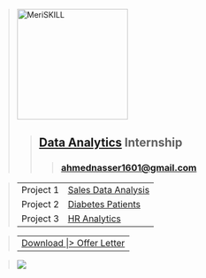 > <a href="https://www.meriskill.com"><img alt="MeriSKILL" height=200 src="https://github-production-user-asset-6210df.s3.amazonaws.com/60184582/269013393-8e3ddb47-1ede-4cd0-ada1-2a42ece3be46.gif"/></a>
>> ## **[Data Analytics](https://github.com/AhmedNasser1601/Data-Analytics) Internship**
>>> ### **[ahmednasser1601@gmail.com](mailto:ahmednasser1601@gmail.com)**

> <table><tr><td>Project 1</td><td><a href="Sales-Data-Analysis">Sales Data Analysis</a></td></tr><tr><td>Project 2</td><td><a href="Diabetes-Patients">Diabetes Patients</a></td></tr><tr><td>Project 3</td><td><a href="HR-Analytics">HR Analytics</a></td></tr></table>

> <table><tr><td><a href="https://github.com/AhmedNasser1601/Data-Analytics/files/12643861/Offer-Letter.pdf">Download |> Offer Letter</a></td></tr></table>

> <img src="https://hits.sh/github.com/AhmedNasser1601/Data-Analytics.svg?label=Website%20Visits&logo=powerbi"/>
